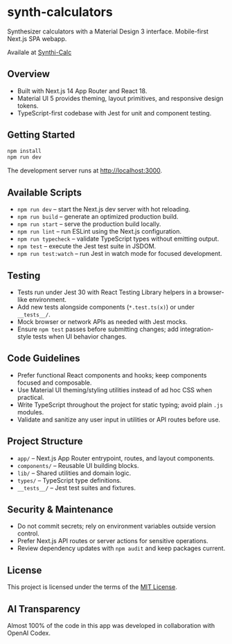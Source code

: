 # synth-calculators

Synthesizer calculators with a Material Design 3 interface. Mobile-first Next.js SPA webapp.

Availale at [Synthi-Calc](https://synthi-calc.expressive-circuits.com/)

## Overview
- Built with Next.js 14 App Router and React 18.
- Material UI 5 provides theming, layout primitives, and responsive design tokens.
- TypeScript-first codebase with Jest for unit and component testing.

## Getting Started
```bash
npm install
npm run dev
```
The development server runs at [http://localhost:3000](http://localhost:3000).

## Available Scripts
- `npm run dev` – start the Next.js dev server with hot reloading.
- `npm run build` – generate an optimized production build.
- `npm run start` – serve the production build locally.
- `npm run lint` – run ESLint using the Next.js configuration.
- `npm run typecheck` – validate TypeScript types without emitting output.
- `npm test` – execute the Jest test suite in JSDOM.
- `npm run test:watch` – run Jest in watch mode for focused development.

## Testing
- Tests run under Jest 30 with React Testing Library helpers in a browser-like environment.
- Add new tests alongside components (`*.test.ts(x)`) or under `__tests__/`.
- Mock browser or network APIs as needed with Jest mocks.
- Ensure `npm test` passes before submitting changes; add integration-style tests when UI behavior changes.

## Code Guidelines
- Prefer functional React components and hooks; keep components focused and composable.
- Use Material UI theming/styling utilities instead of ad hoc CSS when practical.
- Write TypeScript throughout the project for static typing; avoid plain `.js` modules.
- Validate and sanitize any user input in utilities or API routes before use.

## Project Structure
- `app/` – Next.js App Router entrypoint, routes, and layout components.
- `components/` – Reusable UI building blocks.
- `lib/` – Shared utilities and domain logic.
- `types/` – TypeScript type definitions.
- `__tests__/` – Jest test suites and fixtures.

## Security & Maintenance
- Do not commit secrets; rely on environment variables outside version control.
- Prefer Next.js API routes or server actions for sensitive operations.
- Review dependency updates with `npm audit` and keep packages current.

## License
This project is licensed under the terms of the [MIT License](LICENSE).

## AI Transparency
Almost 100% of the code in this app was developed in collaboration with OpenAI Codex.
